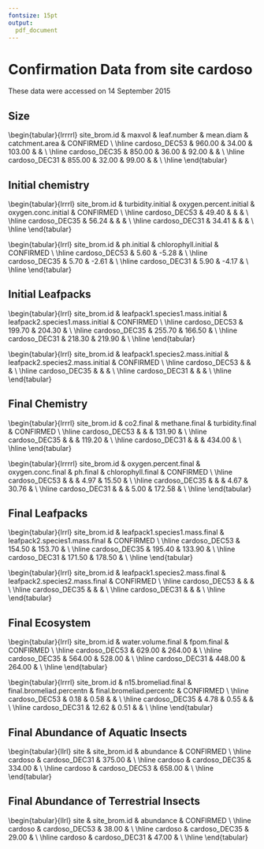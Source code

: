 ```yaml
---
fontsize: 15pt
output:
  pdf_document
---
```




# Confirmation Data from site **cardoso**

These data were accessed on 14 September 2015

## Size

\begin{tabular}{lrrrrl}
 site\_brom.id & maxvol & leaf.number & mean.diam & catchment.area & CONFIRMED \\ 
  \hline cardoso\_DEC53 & 960.00 & 34.00 & 103.00 &  &      \\ 
   \hline
cardoso\_DEC35 & 850.00 & 36.00 & 92.00 &  &      \\ 
   \hline
cardoso\_DEC31 & 855.00 & 32.00 & 99.00 &  &      \\ 
   \hline
\end{tabular}


## Initial chemistry

\begin{tabular}{lrrrl}
 site\_brom.id & turbidity.initial & oxygen.percent.initial & oxygen.conc.initial & CONFIRMED \\ 
  \hline cardoso\_DEC53 & 49.40 &  &  &      \\ 
   \hline
cardoso\_DEC35 & 56.24 &  &  &      \\ 
   \hline
cardoso\_DEC31 & 34.41 &  &  &      \\ 
   \hline
\end{tabular}


\begin{tabular}{lrrl}
 site\_brom.id & ph.initial & chlorophyll.initial & CONFIRMED \\ 
  \hline cardoso\_DEC53 & 5.60 & -5.28 &      \\ 
   \hline
cardoso\_DEC35 & 5.70 & -2.61 &      \\ 
   \hline
cardoso\_DEC31 & 5.90 & -4.17 &      \\ 
   \hline
\end{tabular}

## Initial Leafpacks
\begin{tabular}{lrrl}
 site\_brom.id & leafpack1.species1.mass.initial & leafpack2.species1.mass.initial & CONFIRMED \\ 
  \hline cardoso\_DEC53 & 199.70 & 204.30 &      \\ 
   \hline
cardoso\_DEC35 & 255.70 & 166.50 &      \\ 
   \hline
cardoso\_DEC31 & 218.30 & 219.90 &      \\ 
   \hline
\end{tabular}

\begin{tabular}{lrrl}
 site\_brom.id & leafpack1.species2.mass.initial & leafpack2.species2.mass.initial & CONFIRMED \\ 
  \hline cardoso\_DEC53 &  &  &      \\ 
   \hline
cardoso\_DEC35 &  &  &      \\ 
   \hline
cardoso\_DEC31 &  &  &      \\ 
   \hline
\end{tabular}

## Final Chemistry
\begin{tabular}{lrrrl}
 site\_brom.id & co2.final & methane.final & turbidity.final & CONFIRMED \\ 
  \hline cardoso\_DEC53 &  &  & 131.90 &      \\ 
   \hline
cardoso\_DEC35 &  &  & 119.20 &      \\ 
   \hline
cardoso\_DEC31 &  &  & 434.00 &      \\ 
   \hline
\end{tabular}


\begin{tabular}{lrrrrl}
 site\_brom.id & oxygen.percent.final & oxygen.conc.final & ph.final & chlorophyll.final & CONFIRMED \\ 
  \hline cardoso\_DEC53 &  &  & 4.97 & 15.50 &      \\ 
   \hline
cardoso\_DEC35 &  &  & 4.67 & 30.76 &      \\ 
   \hline
cardoso\_DEC31 &  &  & 5.00 & 172.58 &      \\ 
   \hline
\end{tabular}

## Final Leafpacks
\begin{tabular}{lrrl}
 site\_brom.id & leafpack1.species1.mass.final & leafpack2.species1.mass.final & CONFIRMED \\ 
  \hline cardoso\_DEC53 & 154.50 & 153.70 &      \\ 
   \hline
cardoso\_DEC35 & 195.40 & 133.90 &      \\ 
   \hline
cardoso\_DEC31 & 171.50 & 178.50 &      \\ 
   \hline
\end{tabular}

\begin{tabular}{lrrl}
 site\_brom.id & leafpack1.species2.mass.final & leafpack2.species2.mass.final & CONFIRMED \\ 
  \hline cardoso\_DEC53 &  &  &      \\ 
   \hline
cardoso\_DEC35 &  &  &      \\ 
   \hline
cardoso\_DEC31 &  &  &      \\ 
   \hline
\end{tabular}

## Final Ecosystem
\begin{tabular}{lrrl}
 site\_brom.id & water.volume.final & fpom.final & CONFIRMED \\ 
  \hline cardoso\_DEC53 & 629.00 & 264.00 &      \\ 
   \hline
cardoso\_DEC35 & 564.00 & 528.00 &      \\ 
   \hline
cardoso\_DEC31 & 448.00 & 264.00 &      \\ 
   \hline
\end{tabular}

\begin{tabular}{lrrrl}
 site\_brom.id & n15.bromeliad.final & final.bromeliad.percentn & final.bromeliad.percentc & CONFIRMED \\ 
  \hline cardoso\_DEC53 & 0.18 & 0.58 &  &      \\ 
   \hline
cardoso\_DEC35 & 4.78 & 0.55 &  &      \\ 
   \hline
cardoso\_DEC31 & 12.62 & 0.51 &  &      \\ 
   \hline
\end{tabular}

## Final Abundance of Aquatic Insects

\begin{tabular}{llrl}
 site & site\_brom.id & abundance & CONFIRMED \\ 
  \hline cardoso & cardoso\_DEC31 & 375.00 &      \\ 
   \hline
cardoso & cardoso\_DEC35 & 334.00 &      \\ 
   \hline
cardoso & cardoso\_DEC53 & 658.00 &      \\ 
   \hline
\end{tabular}

## Final Abundance of Terrestrial Insects
\begin{tabular}{llrl}
 site & site\_brom.id & abundance & CONFIRMED \\ 
  \hline cardoso & cardoso\_DEC53 & 38.00 &      \\ 
   \hline
cardoso & cardoso\_DEC35 & 29.00 &      \\ 
   \hline
cardoso & cardoso\_DEC31 & 47.00 &      \\ 
   \hline
\end{tabular}
